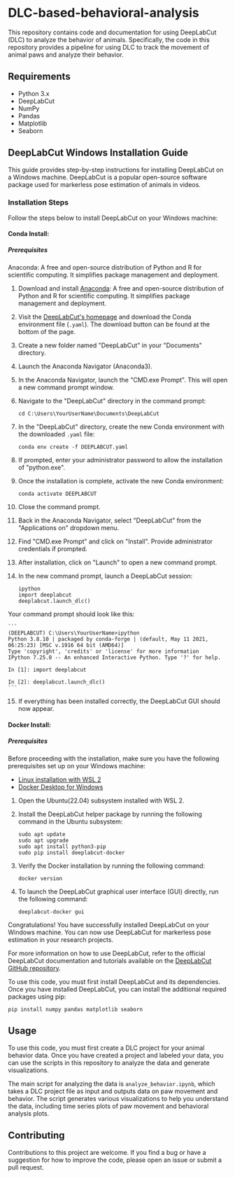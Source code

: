 # DLC-based-behavioral-analysis

This repository contains code and documentation for using DeepLabCut (DLC) to analyze the behavior of animals. Specifically, the code in this repository provides a pipeline for using DLC to track the movement of animal paws and analyze their behavior.

## Requirements

- Python 3.x
- DeepLabCut
- NumPy
- Pandas
- Matplotlib
- Seaborn

## DeepLabCut Windows Installation Guide

This guide provides step-by-step instructions for installing DeepLabCut on a Windows machine. DeepLabCut is a popular open-source software package used for markerless pose estimation of animals in videos.

### Installation Steps

Follow the steps below to install DeepLabCut on your Windows machine:

#### Conda Install:
##### Prerequisites
Anaconda: A free and open-source distribution of Python and R for scientific computing. It simplifies package management and deployment.

1. Download and install [Anaconda](https://www.anaconda.com/distribution/): A free and open-source distribution of Python and R for scientific computing. It simplifies package management and deployment.
   
2. Visit the [DeepLabCut's homepage](http://www.mackenziemathislab.org/deeplabcut) and download the Conda environment file (`.yaml`). The download button can be found at the bottom of the page.

3. Create a new folder named "DeepLabCut" in your "Documents" directory.

4. Launch the Anaconda Navigator (Anaconda3).

5. In the Anaconda Navigator, launch the "CMD.exe Prompt". This will open a new command prompt window.

6. Navigate to the "DeepLabCut" directory in the command prompt:
   
   ```
   cd C:\Users\YourUserName\Documents\DeepLabCut
   ```

7. In the "DeepLabCut" directory, create the new Conda environment with the downloaded `.yaml` file:

   ```
   conda env create -f DEEPLABCUT.yaml
   ```

8. If prompted, enter your administrator password to allow the installation of "python.exe".

9. Once the installation is complete, activate the new Conda environment:

   ```
   conda activate DEEPLABCUT
   ```

10. Close the command prompt.

11. Back in the Anaconda Navigator, select "DeepLabCut" from the "Applications on" dropdown menu.

12. Find "CMD.exe Prompt" and click on "Install". Provide administrator credentials if prompted.

13. After installation, click on "Launch" to open a new command prompt.

14. In the new command prompt, launch a DeepLabCut session:

    ```
    ipython
    import deeplabcut
    deeplabcut.launch_dlc()
    ```

Your command prompt should look like this:

    ```
    (DEEPLABCUT) C:\Users\YourUserName>ipython
    Python 3.8.10 | packaged by conda-forge | (default, May 11 2021, 06:25:23) [MSC v.1916 64 bit (AMD64)]
    Type 'copyright', 'credits' or 'license' for more information
    IPython 7.25.0 -- An enhanced Interactive Python. Type '?' for help.

    In [1]: import deeplabcut

    In [2]: deeplabcut.launch_dlc()
    ```

15. If everything has been installed correctly, the DeepLabCut GUI should now appear.


#### Docker Install:

##### Prerequisites

Before proceeding with the installation, make sure you have the following prerequisites set up on your Windows machine:

- [Linux installation with WSL 2](https://learn.microsoft.com/en-us/windows/wsl/install)
- [Docker Desktop for Windows](https://www.docker.com/products/docker-desktop/)

1. Open the Ubuntu(22.04) subsystem installed with WSL 2.

2. Install the DeepLabCut helper package by running the following command in the Ubuntu subsystem:
   ```
   sudo apt update
   sudo apt upgrade
   sudo apt install python3-pip
   sudo pip install deeplabcut-docker
   ```

3. Verify the Docker installation by running the following command:
   ```
   docker version
   ```

4. To launch the DeepLabCut graphical user interface (GUI) directly, run the following command:
   ```
   deeplabcut-docker gui
   ```

Congratulations! You have successfully installed DeepLabCut on your Windows machine. You can now use DeepLabCut for markerless pose estimation in your research projects.

For more information on how to use DeepLabCut, refer to the official DeepLabCut documentation and tutorials available on the [DeepLabCut GitHub repository](https://github.com/DeepLabCut/DeepLabCut).

To use this code, you must first install DeepLabCut and its dependencies. Once you have installed DeepLabCut, you can install the additional required packages using pip:

```
pip install numpy pandas matplotlib seaborn
```

## Usage

To use this code, you must first create a DLC project for your animal behavior data. Once you have created a project and labeled your data, you can use the scripts in this repository to analyze the data and generate visualizations.

The main script for analyzing the data is `analyze_behavior.ipynb`, which takes a DLC project file as input and outputs data on paw movement and behavior. The script generates various visualizations to help you understand the data, including time series plots of paw movement and behavioral analysis plots.

## Contributing

Contributions to this project are welcome. If you find a bug or have a suggestion for how to improve the code, please open an issue or submit a pull request.

